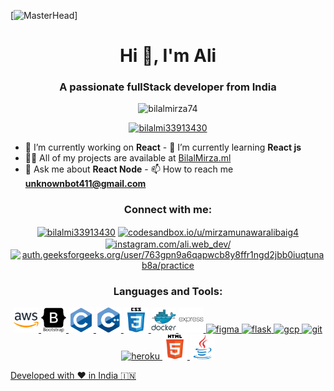 [![MasterHead](https://raw.githubusercontent.com/TheDudeThatCode/TheDudeThatCode/master/Assets/Developer.gif)]

<h1 align="center">Hi 👋, I'm Ali</h1>
<h3 align="center">A passionate fullStack developer from India</h3>
<p align="center">
  <img
    src="https://komarev.com/ghpvc/?username=bilalmirza74&label=Profile%20views&color=0e75b6&style=flat"
    alt="bilalmirza74"
  />
</p>

<p align="center">
  <a href="https://twitter.com/bilalmi33913430" target="blank"
    ><img
      src="https://img.shields.io/twitter/follow/bilalmi33913430?logo=twitter&style=for-the-badge"
      alt="bilalmi33913430"
  /></a>
</p>

- 🔭 I’m currently working on **React** - 🌱 I’m currently learning **React js**
- 👨‍💻 All of my projects are available at [BilalMirza.ml](https://bilalmirza.ml/)
- 💬 Ask me about **React Node** - 📫 How to reach me
  **unknownbot411@gmail.com**

<h3 align="center">Connect with me:</h3>
<p align="center">
  <a href="https://twitter.com/bilalmi33913430" target="blank"
    ><img
      align="center"
      src="https://raw.githubusercontent.com/rahuldkjain/github-profile-readme-generator/master/src/images/icons/Social/twitter.svg"
      alt="bilalmi33913430"
      height="50"
      width="60"
  /></a>
  <a
    href="https://codesandbox.com/codesandbox.io/u/mirzamunawaralibaig4"
    target="blank"
    ><img
      align="center"
      src="https://raw.githubusercontent.com/rahuldkjain/github-profile-readme-generator/master/src/images/icons/Social/codesandbox.svg"
      alt="codesandbox.io/u/mirzamunawaralibaig4"
      height="50"
      width="60"
  /></a>
  <a href="https://www.instagram.com/ali.web_dev/" target="blank"
    ><img
      align="center"
      src="https://raw.githubusercontent.com/rahuldkjain/github-profile-readme-generator/master/src/images/icons/Social/instagram.svg"
      alt="instagram.com/ali.web_dev/"
      height="50"
      width="60"
  /></a>
  <a
    href="https://auth.geeksforgeeks.org/user/auth.geeksforgeeks.org/user/763gpn9a6qapwcb8y8ffr1ngd2jbb0iuqtunab8a/practice"
    target="blank"
    ><img
      align="center"
      src="https://raw.githubusercontent.com/rahuldkjain/github-profile-readme-generator/master/src/images/icons/Social/geeks-for-geeks.svg"
      alt="auth.geeksforgeeks.org/user/763gpn9a6qapwcb8y8ffr1ngd2jbb0iuqtunab8a/practice"
      height="50"
      width="60"
  /></a>
</p>
<h3 align="center">Languages and Tools:</h3>
<p align="center">
  <a href="https://aws.amazon.com" target="_blank" rel="noreferrer">
    <img
      src="https://raw.githubusercontent.com/devicons/devicon/master/icons/amazonwebservices/amazonwebservices-original-wordmark.svg"
      alt="aws"
      width="40"
      height="40"
    />
  </a>
  <a href="https://getbootstrap.com" target="_blank" rel="noreferrer">
    <img
      src="https://raw.githubusercontent.com/devicons/devicon/master/icons/bootstrap/bootstrap-plain-wordmark.svg"
      alt="bootstrap"
      width="40"
      height="40"
    />
  </a>
  <a href="https://www.cprogramming.com/" target="_blank" rel="noreferrer">
    <img
      src="https://raw.githubusercontent.com/devicons/devicon/master/icons/c/c-original.svg"
      alt="c"
      width="40"
      height="40"
    />
  </a>
  <a href="https://www.w3schools.com/cpp/" target="_blank" rel="noreferrer">
    <img
      src="https://raw.githubusercontent.com/devicons/devicon/master/icons/cplusplus/cplusplus-original.svg"
      alt="cplusplus"
      width="40"
      height="40"
    />
  </a>
  <a href="https://www.w3schools.com/css/" target="_blank" rel="noreferrer">
    <img
      src="https://raw.githubusercontent.com/devicons/devicon/master/icons/css3/css3-original-wordmark.svg"
      alt="css3"
      width="40"
      height="40"
    />
  </a>
  <a href="https://www.docker.com/" target="_blank" rel="noreferrer">
    <img
      src="https://raw.githubusercontent.com/devicons/devicon/master/icons/docker/docker-original-wordmark.svg"
      alt="docker"
      width="40"
      height="40"
    />
  </a>
  <a href="https://expressjs.com" target="_blank" rel="noreferrer">
    <img
      src="https://raw.githubusercontent.com/devicons/devicon/master/icons/express/express-original-wordmark.svg"
      alt="express"
      width="40"
      height="40"
    />
  </a>
  <a href="https://www.figma.com/" target="_blank" rel="noreferrer">
    <img
      src="https://www.vectorlogo.zone/logos/figma/figma-icon.svg"
      alt="figma"
      width="40"
      height="40"
    />
  </a>
  <a href="https://flask.palletsprojects.com/" target="_blank" rel="noreferrer">
    <img
      src="https://www.vectorlogo.zone/logos/pocoo_flask/pocoo_flask-icon.svg"
      alt="flask"
      width="40"
      height="40"
    />
  </a>
  <a href="https://cloud.google.com" target="_blank" rel="noreferrer">
    <img
      src="https://www.vectorlogo.zone/logos/google_cloud/google_cloud-icon.svg"
      alt="gcp"
      width="40"
      height="40"
    />
  </a>
  <a href="https://git-scm.com/" target="_blank" rel="noreferrer">
    <img
      src="https://www.vectorlogo.zone/logos/git-scm/git-scm-icon.svg"
      alt="git"
      width="40"
      height="40"
    />
  </a>
  <a href="https://heroku.com" target="_blank" rel="noreferrer">
    <img
      src="https://www.vectorlogo.zone/logos/heroku/heroku-icon.svg"
      alt="heroku"
      width="40"
      height="40"
    />
  </a>
  <a href="https://www.w3.org/html/" target="_blank" rel="noreferrer">
    <img
      src="https://raw.githubusercontent.com/devicons/devicon/master/icons/html5/html5-original-wordmark.svg"
      alt="html5"
      width="40"
      height="40"
    />
  </a>
  <a href="https://www.java.com" target="_blank" rel="noreferrer">
    <img
      src="https://raw.githubusercontent.com/devicons/devicon/master/icons/java/java-original.svg"
      alt="java"
      width="40"
      height="40"
    />
  </a>
<a
href="https://developer.mozilla.org/en-US/docs/Web/JavaScript"
target="\_blank"
rel="noreferrer"
>
<p>
Developed with ❤️ in India 🇮🇳 
</p>

